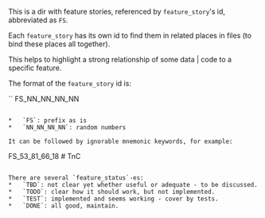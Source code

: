 This is a dir with feature stories,
referenced by `feature_story`'s id,
abbreviated as `FS`.

Each `feature_story` has its own id to
find them in related places in files
(to bind these places all together).

This helps to highlight a strong relationship of some data | code to a specific feature.

The format of the `feature_story` id is:

``
FS_NN_NN_NN_NN
```

*   `FS`: prefix as is
*   `NN_NN_NN_NN`: random numbers

It can be followed by ignorable mnemonic keywords, for example:

```
FS_53_81_66_18 # TnC
```

There are several `feature_status`-es:
*   `TBD`: not clear yet whether useful or adequate - to be discussed.
*   `TODO`: clear how it should work, but not implemented.
*   `TEST`: implemented and seems working - cover by tests.
*   `DONE`: all good, maintain.
